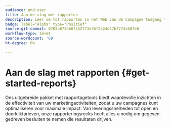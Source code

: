 ```yaml
---
audience: end-user
title: Aan de slag met rapporten
description: Leer om tot rapporten in het Web van de Campagne toegang te hebben en te leiden
badge: label="Alpha" type="Positief"
source-git-commit: 0703b872bb8f452773e76f2524d47bf774c687e0
workflow-type: tm+mt
source-wordcount: '69'
ht-degree: 0%

---
```


# Aan de slag met rapporten {#get-started-reports}

Ons uitgebreide pakket met rapportagetools biedt waardevolle inzichten in de effectiviteit van uw marketingactiviteiten, zodat u uw campagnes kunt optimaliseren voor maximale impact. Van leveringssnelheden tot open en doorkliktarieven, onze rapporteringsreeks heeft alles u nodig om gegeven-gedreven besluiten te nemen die resultaten drijven. &#x200B;